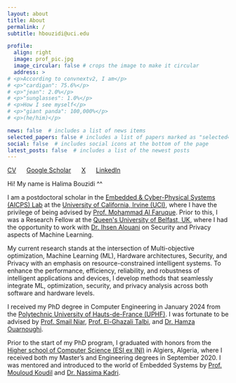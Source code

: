 ```yaml
---
layout: about
title: About
permalink: /
subtitle: hbouzidi@uci.edu

profile:
  align: right
  image: prof_pic.jpg
  image_circular: false # crops the image to make it circular
  address: >
# <p>According to convnextv2, I am</p>
# <p>"cardigan": 75.6%</p>
# <p>"jean": 2.0%</p>
# <p>"sunglasses": 1.0%</p>
# <p>How I see myself</p>
# <p>"giant panda": 100,000%</p>
# <p>(he/him)</p>

news: false  # includes a list of news items
selected_papers: false # includes a list of papers marked as "selected={true}"
social: false  # includes social icons at the bottom of the page
latest_posts: false  # includes a list of the newest posts
---
```


[CV](/assets/pdf/Halima_Bouzidi_CV.pdf) &nbsp;&nbsp;&nbsp;&nbsp; [Google Scholar](https://scholar.google.com/citations?user=sI0ity4AAAAJ&hl=en) &nbsp;&nbsp;&nbsp;&nbsp; [X](https://twitter.com/HalimaBouzidi1) &nbsp;&nbsp;&nbsp;&nbsp; [LinkedIn](https://www.linkedin.com/in/halimabouzidi/)

<!-- **Some text, maybe for later** -->

Hi! My name is Halima Bouzidi ^^

I am a postdoctoral scholar in the [Embedded & Cyber-Physical Systems (AICPS) Lab](https://aicps.eng.uci.edu/) at the [University of California, Irvine (UCI)](https://uci.edu/), where I have the privilege of being advised by [Prof. Mohammad Al Faruque](https://aicps.eng.uci.edu/people-2/). Prior to this, I was a Research Fellow at the [Queen's University of Belfast, UK](https://www.qub.ac.uk/), where I had the opportunity to work with [Dr. Ihsen Alouani](https://sites.google.com/view/ihsen-alouani) on Security and Privacy aspects of Machine Learning.

My current research stands at the intersection of Multi-objective optimization, Machine Learning (ML), Hardware architectures, Security, and Privacy with an emphasis on resource-constrained intelligent systems. To enhance the performance, efficiency, reliability, and robustness of intelligent applications and devices, I develop methods that seamlessly integrate ML, optimization, security, and privacy analysis across both software and hardware levels.

I received my PhD degree in Computer Engineering in January 2024 from the [Polytechnic University of Hauts-de-France (UPHF)](https://www.uphf.fr/en). I was fortunate to be advised by [Prof. Smail Niar](https://www.uphf.fr/lamih/membres/niar_smail), [Prof. El-Ghazali Talbi](https://www.cristal.univ-lille.fr/~talbi/indexf043.html?n=Main.Biography), and [Dr. Hamza Ouarnoughi](https://www.uphf.fr/lamih/membres/ouarnoughi_hamza).

Prior to the start of my PhD program, I graduated with honors from the [Higher school of Computer Science (ESI ex INI)](https://www.esi.dz/en/home/) in Algiers, Algeria, where I received both my Master’s and Engineering degrees in September 2020. I was mentored and introduced to the world of Embedded Systems by [Prof. Mouloud Koudil](https://www.linkedin.com/in/mouloud-koudil-3a07ab24/?originalSubdomain=dz) and [Dr. Nassima Kadri](https://www.linkedin.com/in/kadri-nassima-909588131/).

